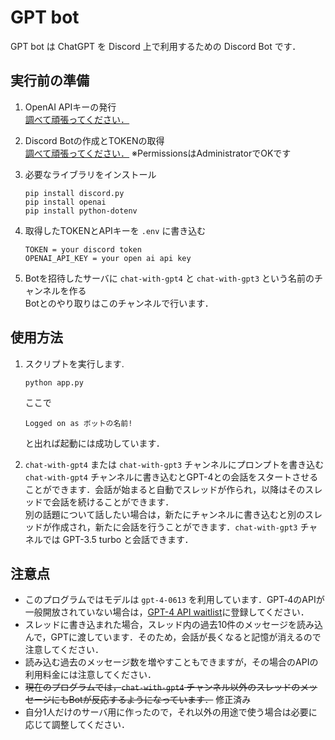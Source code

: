GPT bot
=======
GPT bot は ChatGPT を Discord 上で利用するための Discord Bot です．

## 実行前の準備
1. OpenAI APIキーの発行  
[調べて頑張ってください．](https://openai.com/blog/openai-api)

2. Discord Botの作成とTOKENの取得  
[調べて頑張ってください．](https://discordpy.readthedocs.io/ja/latest/discord.html) ※PermissionsはAdministratorでOKです

3. 必要なライブラリをインストール  
    ```
    pip install discord.py
    pip install openai
    pip install python-dotenv
    ```

4. 取得したTOKENとAPIキーを `.env` に書き込む
    ```
    TOKEN = your discord token
    OPENAI_API_KEY = your open ai api key
    ```

5. Botを招待したサーバに `chat-with-gpt4` と `chat-with-gpt3` という名前のチャンネルを作る  
Botとのやり取りはこのチャンネルで行います．

## 使用方法
1. スクリプトを実行します.  

    ```
    python app.py
    ```
    ここで
    ```
    Logged on as ボットの名前!
    ```
    と出れば起動には成功しています．

2. `chat-with-gpt4` または `chat-with-gpt3` チャンネルにプロンプトを書き込む  
`chat-with-gpt4` チャンネルに書き込むとGPT-4との会話をスタートさせることができます．会話が始まると自動でスレッドが作られ，以降はそのスレッドで会話を続けることができます．  
別の話題について話したい場合は，新たにチャンネルに書き込むと別のスレッドが作成され，新たに会話を行うことができます．`chat-with-gpt3` チャネルでは GPT-3.5 turbo と会話できます．

## 注意点
* このプログラムではモデルは `gpt-4-0613` を利用しています．GPT‐4のAPIが一般開放されていない場合は，[GPT-4 API waitlist](https://openai.com/waitlist/gpt-4-api)に登録してください．
* スレッドに書き込まれた場合，スレッド内の過去10件のメッセージを読み込んで，GPTに渡しています．そのため，会話が長くなると記憶が消えるので注意してください．
* 読み込む過去のメッセージ数を増やすこともできますが，その場合のAPIの利用料金には注意してください．
* ~~現在のプログラムでは，`chat-with-gpt4` チャンネル以外のスレッドのメッセージにもBotが反応するようになっています．~~ 修正済み
* 自分1人だけのサーバ用に作ったので，それ以外の用途で使う場合は必要に応じて調整してください．